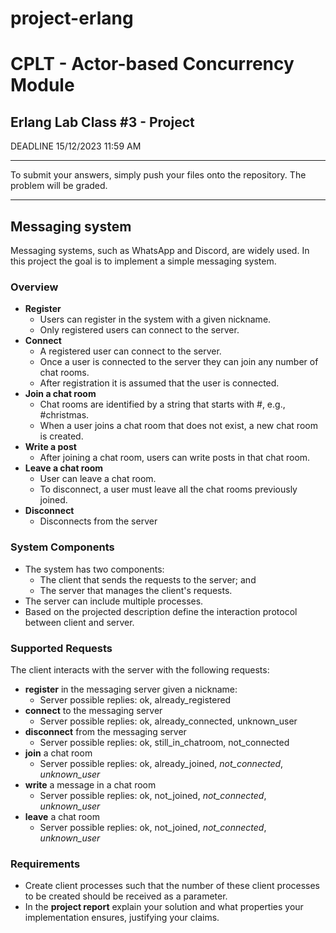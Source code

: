 # project-erlang
# CPLT - Actor-based Concurrency Module

## Erlang Lab Class #3 - Project

DEADLINE 15/12/2023 11:59 AM

----
To submit your answers, simply push your files onto the repository. The problem will be graded.

----

## Messaging system
Messaging systems, such as WhatsApp and Discord, are widely used. 
In this project the goal is to implement a simple messaging system.


### Overview 

* **Register**
  * Users can register in the system with a given nickname.
  * Only registered users can connect to the server.
* **Connect**
  * A registered user can connect to the server.
  * Once a user is connected to the server they can join any number of chat rooms.
  * After registration it is assumed that the user is connected.
* **Join a chat room**
  * Chat rooms are identified by a string that starts with #, e.g., #christmas.
  * When a user joins a chat room that does not exist, a new chat room is created. 
* **Write a post**
  * After joining a chat room, users can write posts in that chat room.
* **Leave a chat room**
  * User can leave a chat room.
  * To disconnect, a user must leave all the chat rooms previously joined.
* **Disconnect**
  * Disconnects from the server
    
### System Components
* The system has two components: 
  * The client that sends the requests to the server; and 
  * The server that manages the client's requests.
* The server can include multiple processes.
* Based on the projected description define the interaction protocol between client and server.

### Supported Requests
The client interacts with the server with the following requests:
* **register** in the messaging server given a nickname:
  * Server possible replies: ok, already_registered
* **connect** to the messaging server
  * Server possible replies: ok, already_connected, unknown_user
* **disconnect** from the messaging server
  * Server possible replies: ok, still_in_chatroom, not_connected
* **join** a chat room
  * Server possible replies: ok, already_joined, *not_connected*, *unknown_user*
* **write** a message in a chat room
  * Server possible replies: ok, not_joined, *not_connected*, *unknown_user*
* **leave** a chat room
  * Server possible replies: ok, not_joined, *not_connected*, *unknown_user*

### Requirements
* Create client processes such that the number of these client processes to be created should be received as a parameter.
* In the **project report** explain your solution and what properties your implementation ensures, justifying your claims.
